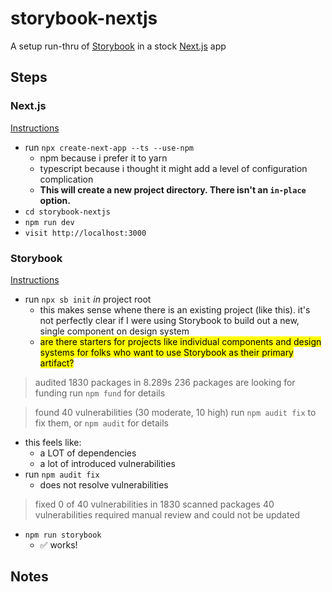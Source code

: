 # storybook-nextjs

A setup run-thru of [Storybook](https://storybook.js.org) in a stock [Next.js](https://nextjs.org) app

## Steps

### Next.js

[Instructions](https://nextjs.org/docs)

- run `npx create-next-app --ts --use-npm`
  - npm because i prefer it to yarn
  - typescript because i thought it might add a level of configuration complication
  - **This will create a new project directory. There isn't an `in-place` option.**
- `cd storybook-nextjs`
- `npm run dev`
- `visit http://localhost:3000`

### Storybook

[Instructions](https://storybook.js.org/docs/react/get-started/install)

- run `npx sb init` _in_ project root
  - this makes sense whene there is an existing project (like this). it's not perfectly clear if I were using Storybook to build out a new, single component on design system
  - <mark>are there starters for projects like individual components and design systems for folks who want to use Storybook as their primary artifact?</mark>

> audited 1830 packages in 8.289s
> 236 packages are looking for funding
> run `npm fund` for details

> found 40 vulnerabilities (30 moderate, 10 high)
> run `npm audit fix` to fix them, or `npm audit` for details

- this feels like:
  - a LOT of dependencies
  - a lot of introduced vulnerabilities
- run `npm audit fix`
  - does not resolve vulnerabilities

> fixed 0 of 40 vulnerabilities in 1830 scanned packages
> 40 vulnerabilities required manual review and could not be updated

- `npm run storybook`
  - ✅ works!



## Notes
